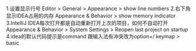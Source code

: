 1.设置显示行号
Editor > General > Appearance > show line numbers
2.右下角显示IDEA占用的内存
Appearance & Behavior > show memory indicator
3.IntelliJ IDEA每次打开都是自动重新打开上次的项目，如何不自动打开
Appearance & Behavior > System Settings > Reopen last project on startup
4.idea的默认代码提示是command 跟输入法有冲突改为option+/
keymap > basic